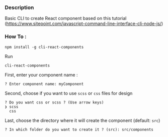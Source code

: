 ### Description

Basic CLI to create React component based on this tutorial (https://www.sitepoint.com/javascript-command-line-interface-cli-node-js/)

### How To :

`npm install -g cli-react-components`

Run

`cli-react-components`

First, enter your component name :

`? Enter component name: myComponent`

Second, choose if you want to use `scss` or `css` files for design

```
? Do you want css or scss ? (Use arrow keys)
❯ scss 
  css 

```

Last, choose the directory where it will create the component (default: `src`)

`? In which folder do you want to create it ? (src): src/components`
